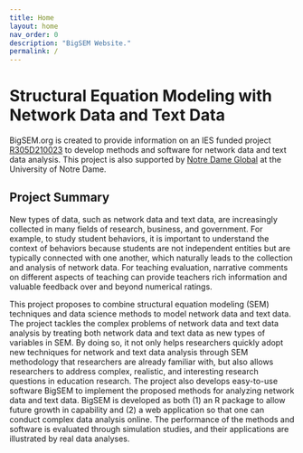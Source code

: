 ```yaml
---
title: Home
layout: home
nav_order: 0
description: "BigSEM Website."
permalink: /
---
```


# Structural Equation Modeling with Network Data and Text Data

BigSEM.org is created to provide information on an IES funded project [R305D210023](https://ies.ed.gov/funding/grantsearch/details.asp?ID=4540) to develop methods and software for network data and text data analysis. This project is also supported by [Notre Dame Global](https://global.nd.edu/) at the University of Notre Dame.

## Project Summary

New types of data, such as network data and text data, are increasingly collected in many fields of research, business, and government. For example, to study student behaviors, it is important to understand the context of behaviors because students are not independent entities but are typically connected with one another, which naturally leads to the collection and analysis of network data. For teaching evaluation, narrative comments on different aspects of teaching can provide teachers rich information and valuable feedback over and beyond numerical ratings.

This project proposes to combine structural equation modeling (SEM) techniques and data science methods to model network data and text data. The project tackles the complex problems of network data and text data analysis by treating both network data and text data as new types of variables in SEM. By doing so, it not only helps researchers quickly adopt new techniques for network and text data analysis through SEM methodology that researchers are already familiar with, but also allows researchers to address complex, realistic, and interesting research questions in education research. The project also develops easy-to-use software BigSEM to implement the proposed methods for analyzing network data and text data. BigSEM is developed as both (1) an R package to allow future growth in capability and (2) a web application so that one can conduct complex data analysis online. The performance of the methods and software is evaluated through simulation studies, and their applications are illustrated by real data analyses.
